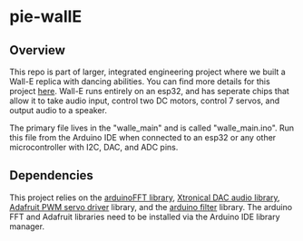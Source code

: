 # pie-wallE

## Overview 

This repo is part of larger, integrated engineering project where we built a Wall-E replica with dancing abilities. You can find more details for this project [here](https://olincollege.github.io/pie-2021-03/Dancing-Wall-e/). Wall-E runs entirely on an esp32, and has seperate chips that allow it to take audio input, control two DC motors, control 7 servos, and output audio to a speaker. 

The primary file lives in the "walle_main" and is called "walle_main.ino". Run this file from the Arduino IDE when connected to an esp32 or any other microcontroller with I2C, DAC, and ADC pins. 

## Dependencies 

This project relies on the [arduinoFFT library](https://github.com/kosme/arduinoFFT), [Xtronical DAC audio library](https://www.xtronical.com/the-dacaudio-library-download-and-installation/), [Adafruit PWM servo driver](https://github.com/adafruit/Adafruit-PWM-Servo-Driver-Library) library, and the [arduino filter](https://tttapa.github.io/Arduino-Filters/Doxygen/d9/de0/Butterworth_8ino-example.html) library. The arduino FFT and Adafruit libraries need to be installed via the Arduino IDE library manager. 

